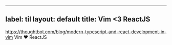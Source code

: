 
---
label: til
layout: default
title: Vim <3 ReactJS
---
https://thoughtbot.com/blog/modern-typescript-and-react-development-in-vim
Vim ❤️ ReactJS

